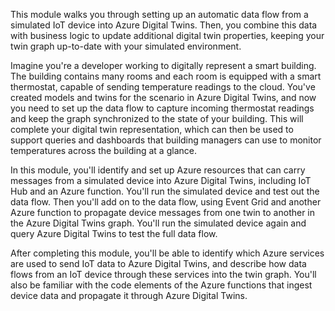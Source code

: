 This module walks you through setting up an automatic data flow from a simulated IoT device into Azure Digital Twins. Then, you combine this data with business logic to update additional digital twin properties, keeping your twin graph up-to-date with your simulated environment.

Imagine you're a developer working to digitally represent a smart building. The building contains many rooms and each room is equipped with a smart thermostat, capable of sending temperature readings to the cloud. You've created models and twins for the scenario in Azure Digital Twins, and now you need to set up the data flow to capture incoming thermostat readings and keep the graph synchronized to the state of your building. This will complete your digital twin representation, which can then be used to support queries and dashboards that building managers can use to monitor temperatures across the building at a glance.

In this module, you'll identify and set up Azure resources that can carry messages from a simulated device into Azure Digital Twins, including IoT Hub and an Azure function. You'll run the simulated device and test out the data flow. Then you'll add on to the data flow, using Event Grid and another Azure function to propagate device messages from one twin to another in the Azure Digital Twins graph. You'll run the simulated device again and query Azure Digital Twins to test the full data flow.

After completing this module, you'll be able to identify which Azure services are used to send IoT data to Azure Digital Twins, and describe how data flows from an IoT device through these services into the twin graph. You'll also be familiar with the code elements of the Azure functions that ingest device data and propagate it through Azure Digital Twins.
